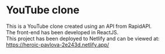 # YouTube clone <br />
This is a YouTube clone created using an API from RapidAPI. <br />
The front-end has been developed in ReactJS. <br />
This project has been deployed to Netlify and can be viewed at: <br />
https://heroic-pavlova-2e243d.netlify.app/
